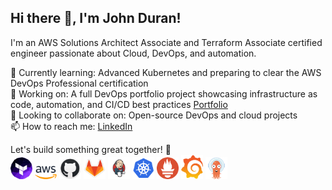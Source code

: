 ## Hi there 👋, I'm John Duran!  
I'm an AWS Solutions Architect Associate and Terraform Associate certified engineer passionate about Cloud, DevOps, and automation.  

🌱 Currently learning: Advanced Kubernetes and preparing to clear the AWS DevOps Professional certification  
🔭 Working on: A full DevOps portfolio project showcasing infrastructure as code, automation, and CI/CD best practices [Portfolio](https://github.com/johalduran7/ci-cd-pipelines-terraform-aws)   
👯 Looking to collaborate on: Open-source DevOps and cloud projects  
📫 How to reach me: [LinkedIn](https://www.linkedin.com/in/johnduranalzate/)  

Let's build something great together! 🚀  
<img src="https://github.com/johalduran7/ci-cd-pipelines-terraform-aws/blob/master/resources/terraform.png" width="35">  <img src="https://github.com/johalduran7/ci-cd-pipelines-terraform-aws/blob/master/resources/aws.png" width="35">  <img src="https://github.com/johalduran7/ci-cd-pipelines-terraform-aws/blob/master/resources/github.png" width="35">  <img src="https://github.com/johalduran7/ci-cd-pipelines-terraform-aws/blob/master/resources/gitlab.png" width="35">  <img src="https://github.com/johalduran7/ci-cd-pipelines-terraform-aws/blob/master/resources/jenkins.png" width="35">  <img src="https://github.com/johalduran7/ci-cd-pipelines-terraform-aws/blob/master/resources/k8s.png" width="35">  <img src="https://github.com/johalduran7/ci-cd-pipelines-terraform-aws/blob/master/resources/prometheus.png" width="35">  <img src="https://github.com/johalduran7/ci-cd-pipelines-terraform-aws/blob/master/resources/grafana.png" width="35">  <img src="https://github.com/johalduran7/ci-cd-pipelines-terraform-aws/blob/master/resources/Argo_CD.png" width="35"> 
